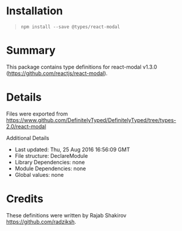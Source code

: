 # Installation
> `npm install --save @types/react-modal`

# Summary
This package contains type definitions for react-modal v1.3.0 (https://github.com/reactjs/react-modal).

# Details
Files were exported from https://www.github.com/DefinitelyTyped/DefinitelyTyped/tree/types-2.0/react-modal

Additional Details
 * Last updated: Thu, 25 Aug 2016 16:56:09 GMT
 * File structure: DeclareModule
 * Library Dependencies: none
 * Module Dependencies: none
 * Global values: none

# Credits
These definitions were written by Rajab Shakirov <https://github.com/radziksh>.
